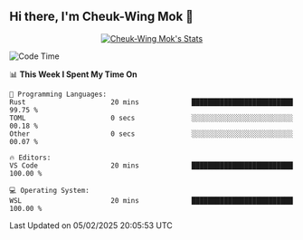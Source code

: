 ## Hi there, I'm Cheuk-Wing Mok 👋

<!--
**mozro0327/mozro0327** is a ✨ _special_ ✨ repository because its `README.md` (this file) appears on your GitHub profile.

Here are some ideas to get you started:

- 🔭 I’m currently working on ...
- 🌱 I’m currently learning ...
- 👯 I’m looking to collaborate on ...
- 🤔 I’m looking for help with ...
- 💬 Ask me about ...
- 📫 How to reach me: ...
- 😄 Pronouns: ...
- ⚡ Fun fact: ...
-->

<p align="center">
  <a href="https://github.com/mozro0327" class="rich-diff-level-one">
    <img src="https://github-readme-stats.vercel.app/api?username=mozro0327&title_color=333&text_color=777" alt="Cheuk-Wing Mok's Stats" >
    <!-- &hide=issues
    <img src="https://github-readme-stats.vercel.app/api?username=mozro0327&hide=issues&title_color=333&text_color=777" alt="Cheuk-Wing Mok's Stats" >
    -->
  </a>
</p>

<!--START_SECTION:waka-->
![Code Time](http://img.shields.io/badge/Code%20Time-3%2C198%20hrs%2030%20mins-blue)

📊 **This Week I Spent My Time On** 

```text
💬 Programming Languages: 
Rust                     20 mins             █████████████████████████   99.75 % 
TOML                     0 secs              ░░░░░░░░░░░░░░░░░░░░░░░░░   00.18 % 
Other                    0 secs              ░░░░░░░░░░░░░░░░░░░░░░░░░   00.07 % 

🔥 Editors: 
VS Code                  20 mins             █████████████████████████   100.00 % 

💻 Operating System: 
WSL                      20 mins             █████████████████████████   100.00 % 
```


 Last Updated on 05/02/2025 20:05:53 UTC
<!--END_SECTION:waka-->
